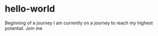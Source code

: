 # hello-world
Beginning of a journey 
I am currently on a journey to reach my highest potential. Join me 
